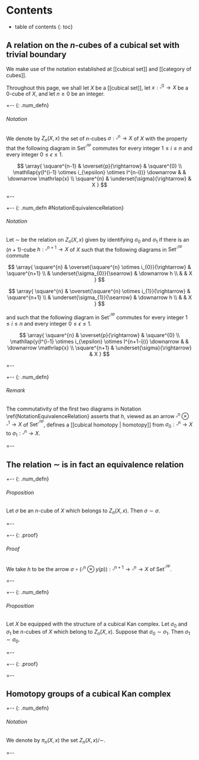 # Contents
* table of contents
{: toc}

## A relation on the $n$-cubes of a cubical set with trivial boundary

We make use of the notation established at [[cubical set]] and [[category of cubes]].

Throughout this page, we shall let $X$ be a [[cubical set]], let $x : \square^{0} \rightarrow X$ be a $0$-cube of $X$, and let $n \geq 0$ be an integer.

+-- {: .num_defn}
###### Notation

We denote by $Z_{n}(X,x)$ the set of $n$-cubes $\sigma : \square^{n} \rightarrow X$ of $X$ with the property that the following diagram in $\mathsf{Set}^{\square^{op}}$ commutes for every integer $1 \leq i \leq n$ and every integer $0 \leq \epsilon \leq 1$.

$$
   \array{
      \square^{n-1} & \overset{p}{\rightarrow}        & \square^{0} \\
  \mathllap{y(I^{i-1} \otimes i_{\epsilon} \otimes I^{n-i})} \downarrow &                                   & \downarrow \mathrlap{x} \\
   \square^{n} & \underset{\sigma}{\rightarrow} & X                                                                               
   }
$$

=--

+-- {: .num_defn #NotationEquivalenceRelation}
###### Notation

Let $\sim$ be the relation on $Z_{n}(X,x)$ given by identifying $\sigma_{0}$ and $\sigma_{1}$ if there is an $(n+1)$-cube $h : \square^{n+1} \rightarrow X$ of $X$ such that the following diagrams in $\mathsf{Set}^{\square^{op}}$ commute

$$
   \array{
      \square^{n}  & \overset{\square^{n} \otimes i_{0}}{\rightarrow}    & \square^{n+1} \\
             & \underset{\sigma_{0}}{\searrow} & \downarrow h \\
             &                         & X
   }
$$

$$
   \array{
      \square^{n}  & \overset{\square^{n} \otimes i_{1}}{\rightarrow}    & \square^{n+1} \\
             & \underset{\sigma_{1}}{\searrow} & \downarrow h \\
             &                         & X
   }
$$

and such that the following diagram in $\mathsf{Set}^{\square^{op}}$ commutes for every integer $1 \leq i \leq n$ and every integer $0 \leq \epsilon \leq 1$.

$$
   \array{
      \square^{n} & \overset{p}{\rightarrow}        & \square^{0} \\
  \mathllap{y(I^{i-1} \otimes i_{\epsilon} \otimes I^{n+1-i})} \downarrow &                                   & \downarrow \mathrlap{x} \\
  \square^{n+1} & \underset{\sigma}{\rightarrow} & X                                                                         
   }
$$

=--

+-- {: .num_defn}
###### Remark

The commutativity of the first two diagrams in Notation \ref{NotationEquivalenceRelation} asserts that $h$, viewed as an arrow $\square^{n} \otimes \square^{1} \rightarrow X$ of $\mathsf{Set}^{\square^{op}}$, defines a [[cubical homotopy | homotopy]] from $\sigma_{0} : \square^{n} \rightarrow X$ to $\sigma_{1} : \square^{n} \rightarrow X$.

=--

## The relation $\sim$ is in fact an equivalence relation

+-- {: .num_defn}
###### Proposition

Let $\sigma$ be an $n$-cube of $X$ which belongs to $Z_{n}(X,x)$. Then $\sigma \sim \sigma$. 

=--

+-- {: .proof}
###### Proof

We take $h$ to be the arrow $\sigma \circ \big( \square^{n} \otimes y(p) \big) : \square^{n+1} \rightarrow \square^{n} \rightarrow X$ of $\mathsf{Set}^{\square^{op}}$.

=--

+-- {: .num_defn}
###### Proposition

Let $X$ be equipped with the structure of a cubical Kan complex. Let $\sigma_{0}$ and $\sigma_{1}$ be $n$-cubes of $X$ which belong to $Z_{n}(X,x)$. Suppose that $\sigma_{0} \sim \sigma_{1}$. Then $\sigma_{1} \sim \sigma_{0}$. 

=--

+-- {: .proof}



=--

## Homotopy groups of a cubical Kan complex

+-- {: .num_defn}
###### Notation

We denote by $\pi_{n}(X,x)$ the set $Z_{n}(X,x) / \sim$.

=--

